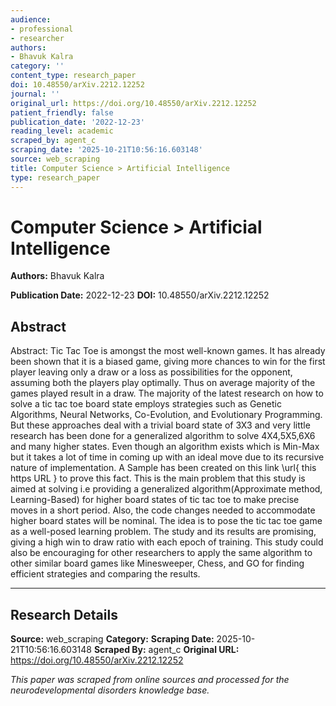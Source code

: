 ```yaml
---
audience:
- professional
- researcher
authors:
- Bhavuk Kalra
category: ''
content_type: research_paper
doi: 10.48550/arXiv.2212.12252
journal: ''
original_url: https://doi.org/10.48550/arXiv.2212.12252
patient_friendly: false
publication_date: '2022-12-23'
reading_level: academic
scraped_by: agent_c
scraping_date: '2025-10-21T10:56:16.603148'
source: web_scraping
title: Computer Science > Artificial Intelligence
type: research_paper
---
```

# Computer Science > Artificial Intelligence

**Authors:** Bhavuk Kalra

**Publication Date:** 2022-12-23
**DOI:** 10.48550/arXiv.2212.12252

## Abstract

Abstract:
Tic Tac Toe is amongst the most well-known games. It has already been shown that it is a biased game, giving more chances to win for the first player leaving only a draw or a loss as possibilities for the opponent, assuming both the players play optimally. Thus on average majority of the games played result in a draw. The majority of the latest research on how to solve a tic tac toe board state employs strategies such as Genetic Algorithms, Neural Networks, Co-Evolution, and Evolutionary Programming. But these approaches deal with a trivial board state of 3X3 and very little research has been done for a generalized algorithm to solve 4X4,5X5,6X6 and many higher states. Even though an algorithm exists which is Min-Max but it takes a lot of time in coming up with an ideal move due to its recursive nature of implementation. A Sample has been created on this link \url{
this https URL
} to prove this fact. This is the main problem that this study is aimed at solving i.e providing a generalized algorithm(Approximate method, Learning-Based) for higher board states of tic tac toe to make precise moves in a short period. Also, the code changes needed to accommodate higher board states will be nominal. The idea is to pose the tic tac toe game as a well-posed learning problem. The study and its results are promising, giving a high win to draw ratio with each epoch of training. This study could also be encouraging for other researchers to apply the same algorithm to other similar board games like Minesweeper, Chess, and GO for finding efficient strategies and comparing the results.

---

## Research Details

**Source:** web_scraping
**Category:** 
**Scraping Date:** 2025-10-21T10:56:16.603148
**Scraped By:** agent_c
**Original URL:** https://doi.org/10.48550/arXiv.2212.12252

*This paper was scraped from online sources and processed for the neurodevelopmental disorders knowledge base.*